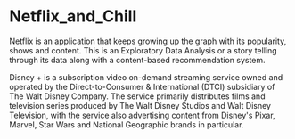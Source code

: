 # Netflix_and_Chill


Netflix is an application that keeps growing up the graph with its popularity, shows and content. This is an Exploratory Data Analysis or a story telling through its data along with a content-based recommendation system.

Disney + is a subscription video on-demand streaming service owned and operated by the Direct-to-Consumer & International (DTCI) subsidiary of The Walt Disney Company. The service primarily distributes films and television series produced by The Walt Disney Studios and Walt Disney Television, with the service also advertising content from Disney's Pixar, Marvel, Star Wars and National Geographic brands in particular.
